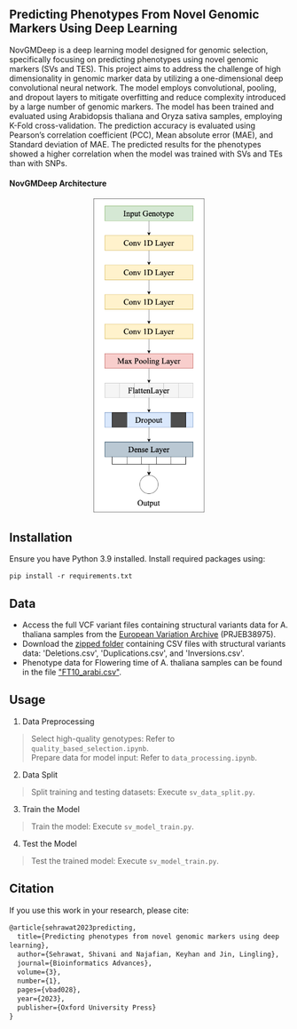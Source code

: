 ## Predicting Phenotypes From Novel Genomic Markers Using Deep Learning

NovGMDeep is a deep learning model designed for genomic selection, specifically focusing on predicting phenotypes using novel genomic markers (SVs and TES). This project aims to address the challenge of high dimensionality in genomic marker data by utilizing a one-dimensional deep convolutional neural network. The model employs convolutional, pooling, and dropout layers to mitigate overfitting and reduce complexity introduced by a large number of genomic markers. The model has been trained and evaluated using Arabidopsis thaliana and Oryza sativa samples, employing K-Fold cross-validation. The prediction accuracy is evaluated using Pearson’s correlation coefficient (PCC), Mean absolute error (MAE), and Standard deviation of MAE. The predicted results for the phenotypes showed a higher correlation when the model was trained with SVs and TEs than with SNPs. 

#### NovGMDeep Architecture   
<p align="center">
<img width="200" src="Pictures/NovGMDeep.png">
</p>    

## Installation
Ensure you have Python 3.9 installed. Install required packages using:
```
pip install -r requirements.txt
```

## Data
- Access the full VCF variant files containing structural variants data for A. thaliana samples from the [European Variation Archive](https://www.ebi.ac.uk/ena/browser/view/ERZ1458872?show=analyses) (PRJEB38975).
- Download the [zipped folder](https://drive.google.com/file/d/1iW-Hv3iYa8KJBEnoBhxz3j0jWLebC0la/view?usp=drive_link) containing CSV files with structural variants data: 'Deletions.csv', 'Duplications.csv', and 'Inversions.csv'.
- Phenotype data for Flowering time of A. thaliana samples can be found in the file ["FT10_arabi.csv"](FT10_arabi.csv).


## Usage
1. Data Preprocessing
> Select high-quality genotypes: Refer to `quality_based_selection.ipynb`. \
> Prepare data for model input: Refer to `data_processing.ipynb`.

2. Data Split
> Split training and testing datasets: Execute `sv_data_split.py`. 

3. Train the Model
> Train the model: Execute `sv_model_train.py`. 

4. Test the Model
> Test the trained model: Execute `sv_model_train.py`.


## Citation
If you use this work in your research, please cite:
```
@article{sehrawat2023predicting,
  title={Predicting phenotypes from novel genomic markers using deep learning},
  author={Sehrawat, Shivani and Najafian, Keyhan and Jin, Lingling},
  journal={Bioinformatics Advances},
  volume={3},
  number={1},
  pages={vbad028},
  year={2023},
  publisher={Oxford University Press}
}
```

